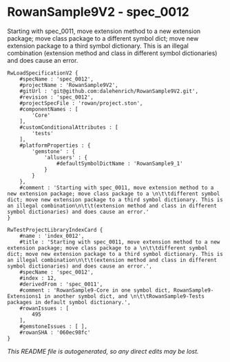 # RowanSample9V2 - spec_0012
Starting with spec_0011, move extension method to a new extension package; move class package to a 
		different symbol dict; move new extension package to a third symbol dictionary. This is an illegal combination
		(extension method and class in different symbol dictionaries) and does cause an error.
```
RwLoadSpecificationV2 {
	#specName : 'spec_0012',
	#projectName : 'RowanSample9V2',
	#gitUrl : 'git@github.com:dalehenrich/RowanSample9V2.git',
	#revision : 'spec_0012',
	#projectSpecFile : 'rowan/project.ston',
	#componentNames : [
		'Core'
	],
	#customConditionalAttributes : [
		'tests'
	],
	#platformProperties : {
		'gemstone' : {
			'allusers' : {
				#defaultSymbolDictName : 'RowanSample9_1'
			}
		}
	},
	#comment : 'Starting with spec_0011, move extension method to a new extension package; move class package to a \n\t\tdifferent symbol dict; move new extension package to a third symbol dictionary. This is an illegal combination\n\t\t(extension method and class in different symbol dictionaries) and does cause an error.'
}

RwTestProjectLibraryIndexCard {
	#name : 'index_0012',
	#title : 'Starting with spec_0011, move extension method to a new extension package; move class package to a \n\t\tdifferent symbol dict; move new extension package to a third symbol dictionary. This is an illegal combination\n\t\t(extension method and class in different symbol dictionaries) and does cause an error.',
	#specName : 'spec_0012',
	#index : 12,
	#derivedFrom : 'spec_0011',
	#comment : 'RowanSample9-Core in one symbol dict, RowanSample9-Extensions1 in another symbol dict, and \n\t\tRowanSample9-Tests packages in default symbol dictionary.',
	#rowanIssues : [
		495
	],
	#gemstoneIssues : [ ],
	#rowanSHA : '060ec98fc'
}
```

*This README file is autogenerated, so any direct edits may be lost.*
